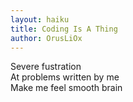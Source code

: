 ```yaml
---
layout: haiku
title: Coding Is A Thing
author: OrusLiOx
---
```


Severe fustration <br>
At problems written by me <br>
Make me feel smooth brain <br>
